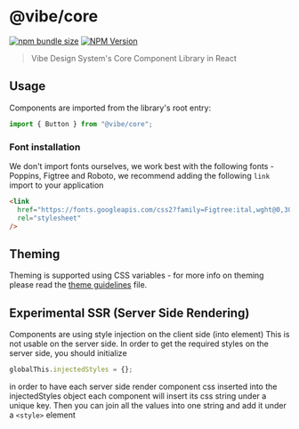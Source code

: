 # @vibe/core

<a href="https://bundlephobia.com/package/@vibe/core"><img alt="npm bundle size" src="https://img.shields.io/bundlephobia/minzip/@vibe/core"></a>
<a href="https://www.npmjs.com/package/@vibe/core"><img alt="NPM Version" src="https://img.shields.io/npm/v/@vibe/core?label=@vibe/core"></a>

> Vibe Design System's Core Component Library in React

## Usage

Components are imported from the library's root entry:

```javascript
import { Button } from "@vibe/core";
```

### Font installation

We don't import fonts ourselves, we work best with the following fonts -
Poppins, Figtree and Roboto, we recommend adding the following `link` import to your application

```html
<link
  href="https://fonts.googleapis.com/css2?family=Figtree:ital,wght@0,300;0,400;0,500;0,600;0,700;0,800;0,900;1,300;1,400;1,500;1,600;1,700;1,800;1,900&family=Poppins:ital,wght@0,100;0,200;0,300;0,400;0,500;0,600;0,700;0,800;0,900;1,100;1,200;1,300;1,400;1,500;1,600;1,700;1,800;1,900&display=swap"
  rel="stylesheet"
/>
```

## Theming

Theming is supported using CSS variables - for more info on theming please read the [theme guidelines](./docs/theming.md) file.

## Experimental SSR (Server Side Rendering)

Components are using style injection on the client side (into <head> element)
This is not usable on the server side.
In order to get the required styles on the server side, you should initialize

```javascript
globalThis.injectedStyles = {};
```

in order to have each server side render component css inserted into the injectedStyles object
each component will insert its css string under a unique key.
Then you can join all the values into one string and add it under a `<style>` element
